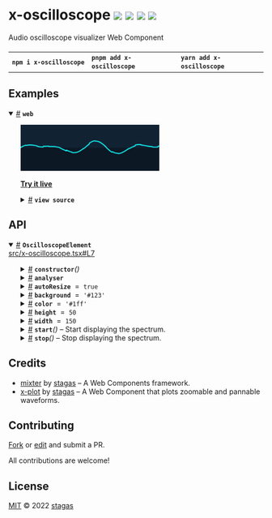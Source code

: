 <h1>
x-oscilloscope <a href="https://npmjs.org/package/x-oscilloscope"><img src="https://img.shields.io/badge/npm-v1.0.1-F00.svg?colorA=000"/></a> <a href="src"><img src="https://img.shields.io/badge/loc-115-FFF.svg?colorA=000"/></a> <a href="https://cdn.jsdelivr.net/npm/x-oscilloscope@1.0.1/dist/x-oscilloscope.min.js"><img src="https://img.shields.io/badge/brotli-5.1K-333.svg?colorA=000"/></a> <a href="LICENSE"><img src="https://img.shields.io/badge/license-MIT-F0B.svg?colorA=000"/></a>
</h1>

<p></p>

Audio oscilloscope visualizer Web Component

<h4>
<table><tr><td title="Triple click to select and copy paste">
<code>npm i x-oscilloscope </code>
</td><td title="Triple click to select and copy paste">
<code>pnpm add x-oscilloscope </code>
</td><td title="Triple click to select and copy paste">
<code>yarn add x-oscilloscope</code>
</td></tr></table>
</h4>

## Examples

<details id="example$web" title="web" open><summary><span><a href="#example$web">#</a></span>  <code><strong>web</strong></code></summary>  <ul><p></p>  <a href="https://stagas.github.io/x-oscilloscope/example/web.html"><img width="274.2857142857143" src="example/web.webp"></img>  <p><strong>Try it live</strong></p></a>    <details id="source$web" title="web source code" ><summary><span><a href="#source$web">#</a></span>  <code><strong>view source</strong></code></summary>  <a href="example/web.ts">example/web.ts</a>  <p>

```ts
import { fetchAudioBuffer } from 'webaudio-tools'
import { OscilloscopeElement } from 'x-oscilloscope'

customElements.define('x-oscilloscope', OscilloscopeElement)
document.body.innerHTML = `
<div id="demo" style="display:inline-flex;height:80px;">
  <x-oscilloscope autoresize></x-oscilloscope>
</div>
`

const ctx = new AudioContext({ sampleRate: 44100, latencyHint: 'playback' })

const analyser = ctx.createAnalyser()
analyser.fftSize = 2048
analyser.smoothingTimeConstant = 0
analyser.maxDecibels = 0
analyser.minDecibels = -100

// @ts-ignore
const url = new URL('alpha_molecule.ogg', import.meta.url).toString()

fetchAudioBuffer(ctx, url).then(audioBuffer => {
  const source = ctx.createBufferSource()
  source.buffer = audioBuffer
  source.loop = true
  source.connect(ctx.destination)
  source.start(0, 83)
  source.connect(analyser)
  ;(document.querySelector('x-oscilloscope') as OscilloscopeElement).analyser =
    analyser
})

window.onclick = () => ctx.state !== 'running' ? ctx.resume() : ctx.suspend()
if (ctx.state !== 'running')
  document.body.appendChild(new Text('click to start/stop'))
// requestAnimationFrame <- for shoty
```

</p>
</details></ul></details>

## API

<p>  <details id="OscilloscopeElement$1" title="Class" open><summary><span><a href="#OscilloscopeElement$1">#</a></span>  <code><strong>OscilloscopeElement</strong></code>    </summary>  <a href="src/x-oscilloscope.tsx#L7">src/x-oscilloscope.tsx#L7</a>  <ul>        <p>  <details id="constructor$3" title="Constructor" ><summary><span><a href="#constructor$3">#</a></span>  <code><strong>constructor</strong></code><em>()</em>    </summary>    <ul>    <p>  <details id="new OscilloscopeElement$4" title="ConstructorSignature" ><summary><span><a href="#new OscilloscopeElement$4">#</a></span>  <code><strong>new OscilloscopeElement</strong></code><em>()</em>    </summary>    <ul><p><a href="#OscilloscopeElement$1">OscilloscopeElement</a></p>        </ul></details></p>    </ul></details><details id="analyser$10" title="Property" ><summary><span><a href="#analyser$10">#</a></span>  <code><strong>analyser</strong></code>    </summary>  <a href="src/x-oscilloscope.tsx#L21">src/x-oscilloscope.tsx#L21</a>  <ul><p><span>AnalyserNode</span></p>        </ul></details><details id="autoResize$5" title="Property" ><summary><span><a href="#autoResize$5">#</a></span>  <code><strong>autoResize</strong></code>  <span><span>&nbsp;=&nbsp;</span>  <code>true</code></span>  </summary>  <a href="src/x-oscilloscope.tsx#L12">src/x-oscilloscope.tsx#L12</a>  <ul><p>boolean</p>        </ul></details><details id="background$8" title="Property" ><summary><span><a href="#background$8">#</a></span>  <code><strong>background</strong></code>  <span><span>&nbsp;=&nbsp;</span>  <code>'#123'</code></span>  </summary>  <a href="src/x-oscilloscope.tsx#L15">src/x-oscilloscope.tsx#L15</a>  <ul><p>string</p>        </ul></details><details id="color$9" title="Property" ><summary><span><a href="#color$9">#</a></span>  <code><strong>color</strong></code>  <span><span>&nbsp;=&nbsp;</span>  <code>'#1ff'</code></span>  </summary>  <a href="src/x-oscilloscope.tsx#L16">src/x-oscilloscope.tsx#L16</a>  <ul><p>string</p>        </ul></details><details id="height$7" title="Property" ><summary><span><a href="#height$7">#</a></span>  <code><strong>height</strong></code>  <span><span>&nbsp;=&nbsp;</span>  <code>50</code></span>  </summary>  <a href="src/x-oscilloscope.tsx#L14">src/x-oscilloscope.tsx#L14</a>  <ul><p>number</p>        </ul></details><details id="width$6" title="Property" ><summary><span><a href="#width$6">#</a></span>  <code><strong>width</strong></code>  <span><span>&nbsp;=&nbsp;</span>  <code>150</code></span>  </summary>  <a href="src/x-oscilloscope.tsx#L13">src/x-oscilloscope.tsx#L13</a>  <ul><p>number</p>        </ul></details><details id="start$24" title="Method" ><summary><span><a href="#start$24">#</a></span>  <code><strong>start</strong></code><em>()</em>     &ndash; Start displaying the spectrum.</summary>  <a href="src/x-oscilloscope.tsx#L40">src/x-oscilloscope.tsx#L40</a>  <ul>    <p>      <p><strong>start</strong><em>()</em>  &nbsp;=&gt;  <ul>void</ul></p></p>    </ul></details><details id="stop$26" title="Method" ><summary><span><a href="#stop$26">#</a></span>  <code><strong>stop</strong></code><em>()</em>     &ndash; Stop displaying the spectrum.</summary>  <a href="src/x-oscilloscope.tsx#L46">src/x-oscilloscope.tsx#L46</a>  <ul>    <p>      <p><strong>stop</strong><em>()</em>  &nbsp;=&gt;  <ul>void</ul></p></p>    </ul></details></p></ul></details></p>

## Credits

- [mixter](https://npmjs.org/package/mixter) by [stagas](https://github.com/stagas) &ndash; A Web Components framework.
- [x-plot](https://npmjs.org/package/x-plot) by [stagas](https://github.com/stagas) &ndash; A Web Component that plots zoomable and pannable waveforms.

## Contributing

[Fork](https://github.com/stagas/x-oscilloscope/fork) or [edit](https://github.dev/stagas/x-oscilloscope) and submit a PR.

All contributions are welcome!

## License

<a href="LICENSE">MIT</a> &copy; 2022 [stagas](https://github.com/stagas)
